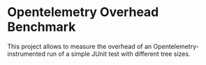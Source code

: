 # Opentelemetry Overhead Benchmark

This project allows to measure the overhead of an Opentelemetry-instrumented run of a simple JUnit test with different tree sizes.
